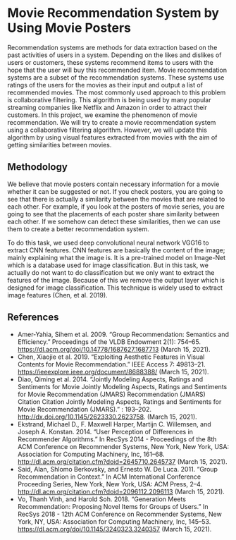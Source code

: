# Movie Recommendation System by Using Movie Posters
Recommendation systems are methods for data extraction based on the past activities of users in a system. Depending on the likes and dislikes of users or customers, these systems recommend items to users with the hope that the user will buy this recommended item. Movie recommendation systems are a subset of the recommendation systems. These systems use ratings of the users for the movies as their input and output a list of recommended movies. The most commonly used approach to this problem is collaborative filtering. This algorithm is being used by many popular streaming companies like Netflix and Amazon in order to attract their customers. In this project, we examine the phenomenon of movie recommendation. We will try to create a movie recommendation system using a collaborative filtering algorithm. However, we will update this algorithm by using visual features extracted from movies with the aim of getting similarities between movies.

## Methodology
We believe that movie posters contain necessary information for a movie whether it can be suggested or not. If you check posters, you are going to see that there is actually a similarity between the movies that are related to each other. For example, if you look at the posters of movie series, you are going to see that the placements of each poster share similarity between each other. If we somehow can detect these similarities, then we can use them to create a better recommendation system.

To do this task, we used deep convolutional neural network VGG16 to extract CNN features. CNN features are basically the content of the image; mainly explaining what the image is. It is a pre-trained model on Image-Net which is a database used for image classification. But in this task, we actually do not want to do classification but we only want to extract the features of the image. Because of this we remove the output layer which is designed for image classification. This technique is widely used to extract image features (Chen, et al. 2019).

## References

- Amer-Yahia, Sihem et al. 2009. “Group Recommendation: Semantics and Efficiency.” Proceedings of the VLDB Endowment 2(1): 754–65. https://dl.acm.org/doi/10.14778/1687627.1687713 (March 15, 2021).
- Chen, Xiaojie et al. 2019. “Exploiting Aesthetic Features in Visual Contents for Movie Recommendation.” IEEE Access 7: 49813–21. https://ieeexplore.ieee.org/document/8688388/ (March 15, 2021).
- Diao, Qiming et al. 2014. “Jointly Modeling Aspects, Ratings and Sentiments for Movie Jointly Modeling Aspects, Ratings and Sentiments for Movie Recommendation (JMARS) Recommendation (JMARS) Citation Citation Jointly Modeling Aspects, Ratings and Sentiments for Movie Recommendation (JMARS).” : 193–202. http://dx.doi.org/10.1145/2623330.2623758. (March 15, 2021).
- Ekstrand, Michael D., F. Maxwell Harper, Martijn C. Willemsen, and Joseph A. Konstan. 2014. “User Perception of Differences in Recommender Algorithms.” In RecSys 2014 - Proceedings of the 8th ACM Conference on Recommender Systems, New York, New York, USA: Association for Computing Machinery, Inc, 161–68. http://dl.acm.org/citation.cfm?doid=2645710.2645737 (March 15, 2021).
- Said, Alan, Shlomo Berkovsky, and Ernesto W. De Luca. 2011. “Group Recommendation in Context.” In ACM International Conference Proceeding Series, New York, New York, USA: ACM Press, 2–4. http://dl.acm.org/citation.cfm?doid=2096112.2096113 (March 15, 2021).
- Vo, Thanh Vinh, and Harold Soh. 2018. “Generation Meets Recommendation: Proposing Novel Items for Groups of Users.” In RecSys 2018 - 12th ACM Conference on Recommender Systems, New York, NY, USA: Association for Computing Machinery, Inc, 145–53. https://dl.acm.org/doi/10.1145/3240323.3240357 (March 15, 2021).
